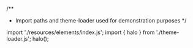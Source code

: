 <!--
type: template
name: color-dialog
-->
/**
 * Import paths and theme-loader used for demonstration purposes
 */

import './resources/elements/index.js';
import { halo } from './theme-loader.js';
halo();
